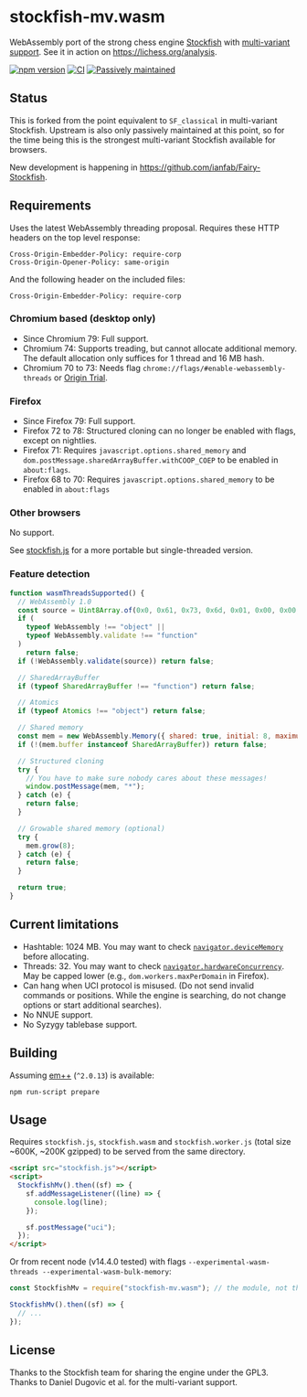 # stockfish-mv.wasm

WebAssembly port of the strong chess engine
[Stockfish](https://github.com/official-stockfish/Stockfish)
with [multi-variant support](https://github.com/ddugovic/Stockfish).
See it in action on https://lichess.org/analysis.

[![npm version](https://badge.fury.io/js/stockfish-mv.wasm.svg)](https://badge.fury.io/js/stockfish-mv.wasm)
[![CI](https://github.com/niklasf/stockfish.wasm/workflows/CI/badge.svg?branch=multi-variant)](https://github.com/niklasf/stockfish.wasm/actions?query=workflow%3ACI+branch%3Amulti-variant)
[![Passively maintained](https://img.shields.io/badge/passively%20maintained-x-yellow.svg)](#status)

## Status

This is forked from the point equivalent to `SF_classical` in multi-variant
Stockfish. Upstream is also only passively maintained at this point, so for
the time being this is the strongest multi-variant Stockfish available
for browsers.

New development is happening in https://github.com/ianfab/Fairy-Stockfish.

## Requirements

Uses the latest WebAssembly threading proposal. Requires these HTTP headers
on the top level response:

```
Cross-Origin-Embedder-Policy: require-corp
Cross-Origin-Opener-Policy: same-origin
```

And the following header on the included files:

```
Cross-Origin-Embedder-Policy: require-corp
```

### Chromium based (desktop only)

- Since Chromium 79: Full support.
- Chromium 74: Supports treading, but cannot allocate additional memory.
  The default allocation only suffices for 1 thread and 16 MB hash.
- Chromium 70 to 73: Needs flag `chrome://flags/#enable-webassembly-threads` or
  [Origin Trial](https://developers.chrome.com/origintrials/#/view_trial/-5026017184145473535).

### Firefox

- Since Firefox 79: Full support.
- Firefox 72 to 78: Structured cloning can no longer be enabled with flags, except on nightlies.
- Firefox 71: Requires `javascript.options.shared_memory` and `dom.postMessage.sharedArrayBuffer.withCOOP_COEP` to be enabled in `about:flags`.
- Firefox 68 to 70: Requires `javascript.options.shared_memory` to be enabled in `about:flags`

### Other browsers

No support.

See [stockfish.js](https://github.com/niklasf/stockfish.js) for a more
portable but single-threaded version.

### Feature detection

```javascript
function wasmThreadsSupported() {
  // WebAssembly 1.0
  const source = Uint8Array.of(0x0, 0x61, 0x73, 0x6d, 0x01, 0x00, 0x00, 0x00);
  if (
    typeof WebAssembly !== "object" ||
    typeof WebAssembly.validate !== "function"
  )
    return false;
  if (!WebAssembly.validate(source)) return false;

  // SharedArrayBuffer
  if (typeof SharedArrayBuffer !== "function") return false;

  // Atomics
  if (typeof Atomics !== "object") return false;

  // Shared memory
  const mem = new WebAssembly.Memory({ shared: true, initial: 8, maximum: 16 });
  if (!(mem.buffer instanceof SharedArrayBuffer)) return false;

  // Structured cloning
  try {
    // You have to make sure nobody cares about these messages!
    window.postMessage(mem, "*");
  } catch (e) {
    return false;
  }

  // Growable shared memory (optional)
  try {
    mem.grow(8);
  } catch (e) {
    return false;
  }

  return true;
}
```

## Current limitations

- Hashtable: 1024 MB. You may want to check
  [`navigator.deviceMemory`](https://developer.mozilla.org/en-US/docs/Web/API/Navigator/deviceMemory)
  before allocating.
- Threads: 32. You may want to check
  [`navigator.hardwareConcurrency`](https://developer.mozilla.org/en-US/docs/Web/API/NavigatorConcurrentHardware/hardwareConcurrency).
  May be capped lower (e.g., `dom.workers.maxPerDomain` in Firefox).
- Can hang when UCI protocol is misused. (Do not send invalid commands or
  positions. While the engine is searching, do not change options or start
  additional searches).
- No NNUE support.
- No Syzygy tablebase support.

## Building

Assuming [em++](https://github.com/kripken/emscripten) (`^2.0.13`) is available:

```
npm run-script prepare
```

## Usage

Requires `stockfish.js`, `stockfish.wasm` and `stockfish.worker.js`
(total size ~600K, ~200K gzipped) to be served from the same directory.

```html
<script src="stockfish.js"></script>
<script>
  StockfishMv().then((sf) => {
    sf.addMessageListener((line) => {
      console.log(line);
    });

    sf.postMessage("uci");
  });
</script>
```

Or from recent node (v14.4.0 tested) with flags
`--experimental-wasm-threads --experimental-wasm-bulk-memory`:

```javascript
const StockfishMv = require("stockfish-mv.wasm"); // the module, not the file

StockfishMv().then((sf) => {
  // ...
});
```

## License

Thanks to the Stockfish team for sharing the engine under the GPL3.
Thanks to Daniel Dugovic et al. for the multi-variant support.
